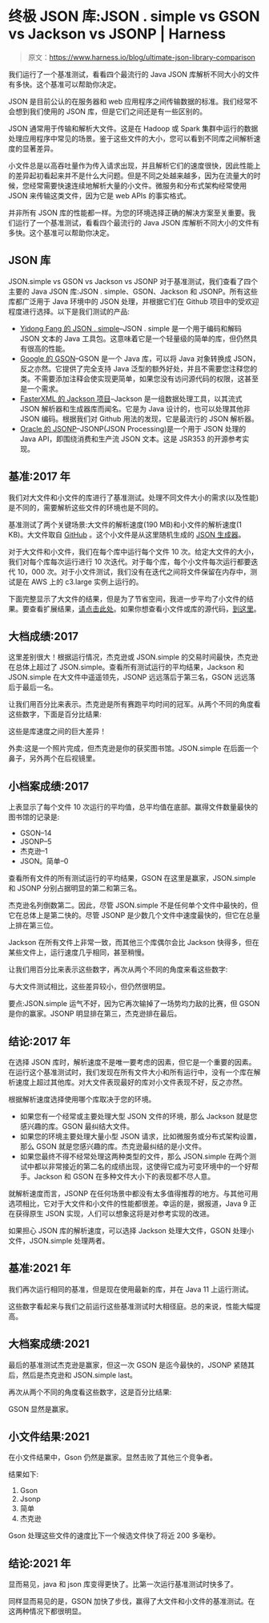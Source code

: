 # 终极 JSON 库:JSON . simple vs GSON vs Jackson vs JSONP | Harness

> 原文：<https://www.harness.io/blog/ultimate-json-library-comparison>

我们运行了一个基准测试，看看四个最流行的 Java JSON 库解析不同大小的文件有多快。这个基准可以帮助你决定。

JSON 是目前公认的在服务器和 web 应用程序之间传输数据的标准。我们经常不会想到我们使用的 JSON 库，但是它们之间还是有一些区别的。

JSON 通常用于传输和解析大文件。这是在 Hadoop 或 Spark 集群中运行的数据处理应用程序中常见的场景。鉴于这些文件的大小，您可以看到不同库之间解析速度的显著差异。

小文件总是以高吞吐量作为传入请求出现，并且解析它们的速度很快，因此性能上的差异起初看起来并不是什么大问题。但是不同之处越来越多，因为在流量大的时候，您经常需要快速连续地解析大量的小文件。微服务和分布式架构经常使用 JSON 来传输这类文件，因为它是 web APIs 的事实格式。

并非所有 JSON 库的性能都一样。为您的环境选择正确的解决方案至关重要。我们运行了一个基准测试，看看四个最流行的 Java JSON 库解析不同大小的文件有多快。这个基准可以帮助你决定。

## JSON 库

JSON.simple vs GSON vs Jackson vs JSONP 对于基准测试，我们查看了四个主要的 Java JSON 库:JSON . simple、GSON、Jackson 和 JSONP。所有这些库都广泛用于 Java 环境中的 JSON 处理，并根据它们在 Github 项目中的受欢迎程度进行选择。以下是我们测试的产品:

*   [Yidong Fang 的 JSON . simple](https://github.com/fangyidong/json-simple)–JSON . simple 是一个用于编码和解码 JSON 文本的 Java 工具包。这意味着它是一个轻量级的简单的库，但仍然具有很高的性能。
*   [Google 的 GSON](https://github.com/google/gson)–GSON 是一个 Java 库，可以将 Java 对象转换成 JSON，反之亦然。它提供了完全支持 Java 泛型的额外好处，并且不需要您注释您的类。不需要添加注释会使实现更简单，如果您没有访问源代码的权限，这甚至是一个需求。
*   [FasterXML 的 Jackson 项目](https://github.com/FasterXML/jackson)–Jackson 是一组数据处理工具，以其流式 JSON 解析器和生成器库而闻名。它是为 Java 设计的，也可以处理其他非 JSON 编码。根据我们对 Github 用法的发现，它是最流行的 JSON 解析器。
*   [Oracle 的 JSONP](https://jsonp.java.net)–JSONP(JSON Processing)是一个用于 JSON 处理的 Java API，即围绕消费和生产流 JSON 文本。这是 JSR353 的开源参考实现。

## 基准:2017 年

我们对大文件和小文件的库进行了基准测试。处理不同文件大小的需求(以及性能)是不同的，需要解析这些文件的环境也是不同的。

基准测试了两个关键场景:大文件的解析速度(190 MB)和小文件的解析速度(1 KB)。大文件取自 [GitHub](https://github.com/zeMirco/sf-city-lots-json) 。这个小文件是从这里随机生成的 [JSON 生成器](http://www.json-generator.com/)。

对于大文件和小文件，我们在每个库中运行每个文件 10 次。给定大文件的大小，我们对每个库每次运行进行 10 次迭代。对于每个库，每个小文件每次运行都要迭代 10，000 次。对于小文件测试，我们没有在迭代之间将文件保留在内存中，测试是在 AWS 上的 c3.large 实例上运行的。

下面完整显示了大文件的结果，但是为了节省空间，我进一步平均了小文件的结果。要查看扩展结果，[请点击此处](https://docs.google.com/spreadsheets/d/1iOSAkqRwGGbLHRkcKSyHwpOWYdSrkuQKyUIZ6ef7N-I/edit?usp=sharing)。如果你想查看小文件或库的源代码，[到这里](https://github.com/terencetaih/aws-speed)。

## 大档成绩:2017

这里差别很大！根据运行情况，杰克逊或 JSON.simple 的交易时间最快，杰克逊在总体上超过了 JSON.simple。查看所有测试运行的平均结果，Jackson 和 JSON.simple 在大文件中遥遥领先，JSONP 远远落后于第三名，GSON 远远落后于最后一名。

让我们用百分比来表示。杰克逊是所有赛跑平均时间的冠军。从两个不同的角度看这些数字，下面是百分比结果:

这些是库速度之间的巨大差异！

外卖:这是一个照片完成，但杰克逊是你的获奖图书馆。JSON.simple 在后面一个鼻子，另外两个在后视镜里。

## 小档案成绩:2017

上表显示了每个文件 10 次运行的平均值，总平均值在底部。赢得文件数量最快的图书馆的记录是:

*   GSON–14
*   JSONP–5
*   杰克逊–1
*   JSON。简单–0

查看所有文件的所有测试运行的平均结果，GSON 在这里是赢家，JSON.simple 和 JSONP 分别占据明显的第二和第三名。

杰克逊名列倒数第二。因此，尽管 JSON.simple 不是任何单个文件中最快的，但它在总体上是第二快的。尽管 JSONP 是少数几个文件中速度最快的，但它在总量上排在第三位。

Jackson 在所有文件上非常一致，而其他三个库偶尔会比 Jackson 快得多，但在某些文件上，运行速度几乎相同，甚至稍慢。

让我们用百分比来表示这些数字，再次从两个不同的角度来看这些数字:

与大文件测试相比，这些差异较小，但仍然很明显。

要点:JSON.simple 运气不好，因为它再次输掉了一场势均力敌的比赛，但 GSON 是你的赢家。JSONP 明显排在第三，杰克逊排在最后。

## 结论:2017 年

在选择 JSON 库时，解析速度不是唯一要考虑的因素，但它是一个重要的因素。在运行这个基准测试时，我们发现在所有文件大小和所有运行中，没有一个库在解析速度上超过其他库。对大文件表现最好的库对小文件表现不好，反之亦然。

根据解析速度选择使用哪个库取决于您的环境。

*   如果您有一个经常或主要处理大型 JSON 文件的环境，那么 Jackson 就是您感兴趣的库。GSON 最纠结大文件。
*   如果您的环境主要处理大量小型 JSON 请求，比如微服务或分布式架构设置，那么 GSON 就是您感兴趣的库。杰克逊最纠结的是小文件。
*   如果您最终不得不经常处理这两种类型的文件，那么 JSON.simple 在两个测试中都以非常接近的第二名的成绩出现，这使得它成为可变环境中的一个好帮手。Jackson 和 GSON 在多种文件大小下的表现都不尽人意。

就解析速度而言，JSONP 在任何场景中都没有太多值得推荐的地方。与其他可用选项相比，它对于大文件和小文件的性能都很差。幸运的是，据报道，Java 9 正在获得原生 JSON 实现，人们可以想象这将是对参考实现的改进。

如果担心 JSON 库的解析速度，可以选择 Jackson 处理大文件，GSON 处理小文件，JSON.simple 处理两者。

## 基准:2021 年

我们再次运行相同的基准，但是现在使用最新的库，并在 Java 11 上运行测试。

这些数字看起来与我们之前运行这些基准测试时大相径庭。总的来说，性能大幅提高。

## 大档案成绩:2021

最后的基准测试杰克逊是赢家，但这一次 GSON 是迄今最快的，JSONP 紧随其后，然后是杰克逊和 JSON.simple last。

再次从两个不同的角度看这些数字，这是百分比结果:

GSON 显然是赢家。

## 小文件结果:2021

在小文件结果中，Gson 仍然是赢家。显然击败了其他三个竞争者。

结果如下:

1.  Gson
2.  Jsonp
3.  简单
4.  杰克逊

Gson 处理这些文件的速度比下一个候选文件快了将近 200 多毫秒。

## 结论:2021 年

显而易见，java 和 json 库变得更快了。比第一次运行基准测试时快多了。

同样显而易见的是，GSON 加快了步伐，赢得了大文件和小文件的基准测试。在这两种情况下都很明显。